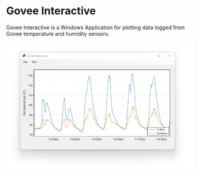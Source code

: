 # Govee Interactive

Govee Interactive is a Windows Application for plotting data logged from Govee temperature and humidity sensors.

![](dev/govee-plot.jpg)